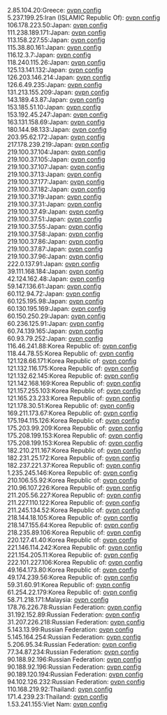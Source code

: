 2.85.104.20:Greece: [ovpn config](vpn/2_85_104_20.ovpn)  
5.237.199.25:Iran (ISLAMIC Republic Of): [ovpn config](vpn/5_237_199_25.ovpn)  
106.178.223.50:Japan: [ovpn config](vpn/106_178_223_50.ovpn)  
111.238.189.171:Japan: [ovpn config](vpn/111_238_189_171.ovpn)  
113.158.227.55:Japan: [ovpn config](vpn/113_158_227_55.ovpn)  
115.38.80.161:Japan: [ovpn config](vpn/115_38_80_161.ovpn)  
116.12.3.7:Japan: [ovpn config](vpn/116_12_3_7.ovpn)  
118.240.115.26:Japan: [ovpn config](vpn/118_240_115_26.ovpn)  
125.13.141.132:Japan: [ovpn config](vpn/125_13_141_132.ovpn)  
126.203.146.214:Japan: [ovpn config](vpn/126_203_146_214.ovpn)  
126.6.49.235:Japan: [ovpn config](vpn/126_6_49_235.ovpn)  
131.213.155.209:Japan: [ovpn config](vpn/131_213_155_209.ovpn)  
143.189.43.87:Japan: [ovpn config](vpn/143_189_43_87.ovpn)  
153.185.51.10:Japan: [ovpn config](vpn/153_185_51_10.ovpn)  
153.192.45.247:Japan: [ovpn config](vpn/153_192_45_247.ovpn)  
163.131.158.69:Japan: [ovpn config](vpn/163_131_158_69.ovpn)  
180.144.98.133:Japan: [ovpn config](vpn/180_144_98_133.ovpn)  
203.95.62.172:Japan: [ovpn config](vpn/203_95_62_172.ovpn)  
217.178.239.219:Japan: [ovpn config](vpn/217_178_239_219.ovpn)  
219.100.37.104:Japan: [ovpn config](vpn/219_100_37_104.ovpn)  
219.100.37.105:Japan: [ovpn config](vpn/219_100_37_105.ovpn)  
219.100.37.107:Japan: [ovpn config](vpn/219_100_37_107.ovpn)  
219.100.37.13:Japan: [ovpn config](vpn/219_100_37_13.ovpn)  
219.100.37.177:Japan: [ovpn config](vpn/219_100_37_177.ovpn)  
219.100.37.182:Japan: [ovpn config](vpn/219_100_37_182.ovpn)  
219.100.37.19:Japan: [ovpn config](vpn/219_100_37_19.ovpn)  
219.100.37.31:Japan: [ovpn config](vpn/219_100_37_31.ovpn)  
219.100.37.49:Japan: [ovpn config](vpn/219_100_37_49.ovpn)  
219.100.37.51:Japan: [ovpn config](vpn/219_100_37_51.ovpn)  
219.100.37.55:Japan: [ovpn config](vpn/219_100_37_55.ovpn)  
219.100.37.58:Japan: [ovpn config](vpn/219_100_37_58.ovpn)  
219.100.37.86:Japan: [ovpn config](vpn/219_100_37_86.ovpn)  
219.100.37.87:Japan: [ovpn config](vpn/219_100_37_87.ovpn)  
219.100.37.96:Japan: [ovpn config](vpn/219_100_37_96.ovpn)  
222.0.137.91:Japan: [ovpn config](vpn/222_0_137_91.ovpn)  
39.111.168.184:Japan: [ovpn config](vpn/39_111_168_184.ovpn)  
42.124.162.48:Japan: [ovpn config](vpn/42_124_162_48.ovpn)  
59.147.136.61:Japan: [ovpn config](vpn/59_147_136_61.ovpn)  
60.112.94.72:Japan: [ovpn config](vpn/60_112_94_72.ovpn)  
60.125.195.98:Japan: [ovpn config](vpn/60_125_195_98.ovpn)  
60.130.195.169:Japan: [ovpn config](vpn/60_130_195_169.ovpn)  
60.150.250.29:Japan: [ovpn config](vpn/60_150_250_29.ovpn)  
60.236.125.91:Japan: [ovpn config](vpn/60_236_125_91.ovpn)  
60.74.139.165:Japan: [ovpn config](vpn/60_74_139_165.ovpn)  
60.93.79.252:Japan: [ovpn config](vpn/60_93_79_252.ovpn)  
116.46.241.88:Korea Republic of: [ovpn config](vpn/116_46_241_88.ovpn)  
118.44.78.55:Korea Republic of: [ovpn config](vpn/118_44_78_55.ovpn)  
121.128.66.171:Korea Republic of: [ovpn config](vpn/121_128_66_171.ovpn)  
121.132.116.175:Korea Republic of: [ovpn config](vpn/121_132_116_175.ovpn)  
121.132.62.145:Korea Republic of: [ovpn config](vpn/121_132_62_145.ovpn)  
121.142.168.169:Korea Republic of: [ovpn config](vpn/121_142_168_169.ovpn)  
121.157.255.103:Korea Republic of: [ovpn config](vpn/121_157_255_103.ovpn)  
121.165.23.233:Korea Republic of: [ovpn config](vpn/121_165_23_233.ovpn)  
121.178.30.51:Korea Republic of: [ovpn config](vpn/121_178_30_51.ovpn)  
169.211.173.67:Korea Republic of: [ovpn config](vpn/169_211_173_67.ovpn)  
175.194.115.126:Korea Republic of: [ovpn config](vpn/175_194_115_126.ovpn)  
175.203.99.209:Korea Republic of: [ovpn config](vpn/175_203_99_209.ovpn)  
175.208.199.153:Korea Republic of: [ovpn config](vpn/175_208_199_153.ovpn)  
175.208.199.153:Korea Republic of: [ovpn config](vpn/175_208_199_153.ovpn)  
182.210.211.167:Korea Republic of: [ovpn config](vpn/182_210_211_167.ovpn)  
182.231.25.172:Korea Republic of: [ovpn config](vpn/182_231_25_172.ovpn)  
182.237.221.37:Korea Republic of: [ovpn config](vpn/182_237_221_37.ovpn)  
1.235.245.146:Korea Republic of: [ovpn config](vpn/1_235_245_146.ovpn)  
210.106.55.92:Korea Republic of: [ovpn config](vpn/210_106_55_92.ovpn)  
210.96.107.226:Korea Republic of: [ovpn config](vpn/210_96_107_226.ovpn)  
211.205.56.227:Korea Republic of: [ovpn config](vpn/211_205_56_227.ovpn)  
211.227.110.122:Korea Republic of: [ovpn config](vpn/211_227_110_122.ovpn)  
211.245.134.52:Korea Republic of: [ovpn config](vpn/211_245_134_52.ovpn)  
218.144.18.105:Korea Republic of: [ovpn config](vpn/218_144_18_105.ovpn)  
218.147.155.64:Korea Republic of: [ovpn config](vpn/218_147_155_64.ovpn)  
218.235.89.106:Korea Republic of: [ovpn config](vpn/218_235_89_106.ovpn)  
220.127.41.40:Korea Republic of: [ovpn config](vpn/220_127_41_40.ovpn)  
221.146.114.242:Korea Republic of: [ovpn config](vpn/221_146_114_242.ovpn)  
221.154.205.11:Korea Republic of: [ovpn config](vpn/221_154_205_11.ovpn)  
222.101.227.106:Korea Republic of: [ovpn config](vpn/222_101_227_106.ovpn)  
49.164.173.80:Korea Republic of: [ovpn config](vpn/49_164_173_80.ovpn)  
49.174.239.56:Korea Republic of: [ovpn config](vpn/49_174_239_56.ovpn)  
59.31.60.91:Korea Republic of: [ovpn config](vpn/59_31_60_91.ovpn)  
61.254.22.179:Korea Republic of: [ovpn config](vpn/61_254_22_179.ovpn)  
58.71.218.171:Malaysia: [ovpn config](vpn/58_71_218_171.ovpn)  
178.76.226.78:Russian Federation: [ovpn config](vpn/178_76_226_78.ovpn)  
31.192.152.89:Russian Federation: [ovpn config](vpn/31_192_152_89.ovpn)  
31.207.226.218:Russian Federation: [ovpn config](vpn/31_207_226_218.ovpn)  
5.143.13.99:Russian Federation: [ovpn config](vpn/5_143_13_99.ovpn)  
5.145.164.254:Russian Federation: [ovpn config](vpn/5_145_164_254.ovpn)  
5.206.95.34:Russian Federation: [ovpn config](vpn/5_206_95_34.ovpn)  
77.34.87.234:Russian Federation: [ovpn config](vpn/77_34_87_234.ovpn)  
90.188.92.196:Russian Federation: [ovpn config](vpn/90_188_92_196.ovpn)  
90.188.92.196:Russian Federation: [ovpn config](vpn/90_188_92_196.ovpn)  
90.189.120.194:Russian Federation: [ovpn config](vpn/90_189_120_194.ovpn)  
94.102.126.232:Russian Federation: [ovpn config](vpn/94_102_126_232.ovpn)  
110.168.219.92:Thailand: [ovpn config](vpn/110_168_219_92.ovpn)  
171.4.239.23:Thailand: [ovpn config](vpn/171_4_239_23.ovpn)  
1.53.241.155:Viet Nam: [ovpn config](vpn/1_53_241_155.ovpn)  
